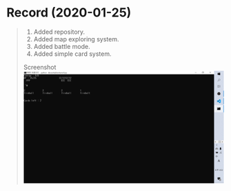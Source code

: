 # Record (2020-01-25)
> 1. Added repository.
> 2. Added map exploring system.
> 3. Added battle mode.
> 4. Added simple card system.
>
> Screenshot  
> ![Gamedev0](../Misc/Gamedev0_20200125_kyongkyong289.png)